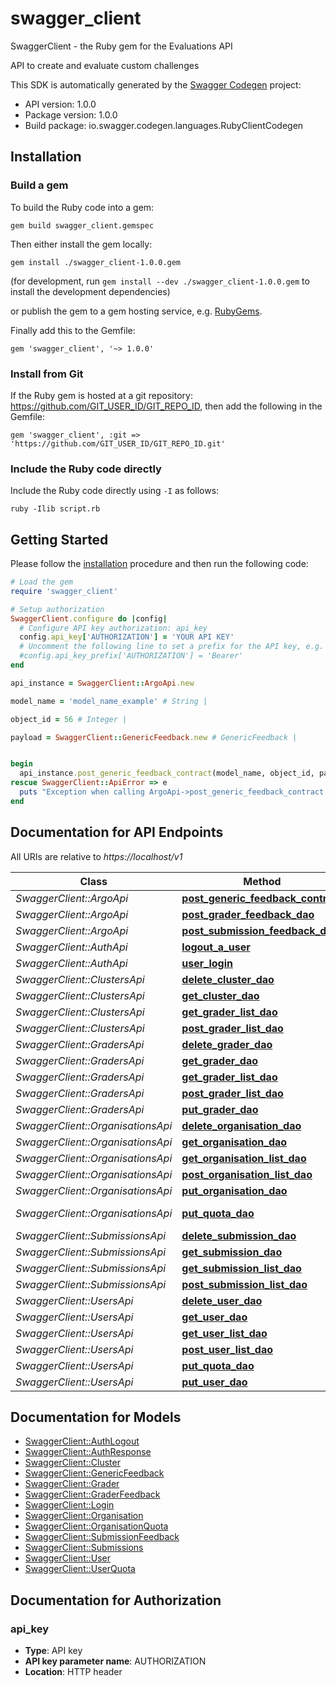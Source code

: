 # swagger_client

SwaggerClient - the Ruby gem for the Evaluations API

API to create and evaluate custom challenges

This SDK is automatically generated by the [Swagger Codegen](https://github.com/swagger-api/swagger-codegen) project:

- API version: 1.0.0
- Package version: 1.0.0
- Build package: io.swagger.codegen.languages.RubyClientCodegen

## Installation

### Build a gem

To build the Ruby code into a gem:

```shell
gem build swagger_client.gemspec
```

Then either install the gem locally:

```shell
gem install ./swagger_client-1.0.0.gem
```
(for development, run `gem install --dev ./swagger_client-1.0.0.gem` to install the development dependencies)

or publish the gem to a gem hosting service, e.g. [RubyGems](https://rubygems.org/).

Finally add this to the Gemfile:

    gem 'swagger_client', '~> 1.0.0'

### Install from Git

If the Ruby gem is hosted at a git repository: https://github.com/GIT_USER_ID/GIT_REPO_ID, then add the following in the Gemfile:

    gem 'swagger_client', :git => 'https://github.com/GIT_USER_ID/GIT_REPO_ID.git'

### Include the Ruby code directly

Include the Ruby code directly using `-I` as follows:

```shell
ruby -Ilib script.rb
```

## Getting Started

Please follow the [installation](#installation) procedure and then run the following code:
```ruby
# Load the gem
require 'swagger_client'

# Setup authorization
SwaggerClient.configure do |config|
  # Configure API key authorization: api_key
  config.api_key['AUTHORIZATION'] = 'YOUR API KEY'
  # Uncomment the following line to set a prefix for the API key, e.g. 'Bearer' (defaults to nil)
  #config.api_key_prefix['AUTHORIZATION'] = 'Bearer'
end

api_instance = SwaggerClient::ArgoApi.new

model_name = 'model_name_example' # String | 

object_id = 56 # Integer | 

payload = SwaggerClient::GenericFeedback.new # GenericFeedback | 


begin
  api_instance.post_generic_feedback_contract(model_name, object_id, payload)
rescue SwaggerClient::ApiError => e
  puts "Exception when calling ArgoApi->post_generic_feedback_contract: #{e}"
end

```

## Documentation for API Endpoints

All URIs are relative to *https://localhost/v1*

Class | Method | HTTP request | Description
------------ | ------------- | ------------- | -------------
*SwaggerClient::ArgoApi* | [**post_generic_feedback_contract**](docs/ArgoApi.md#post_generic_feedback_contract) | **POST** /argo/{model_name}/{object_id} | 
*SwaggerClient::ArgoApi* | [**post_grader_feedback_dao**](docs/ArgoApi.md#post_grader_feedback_dao) | **POST** /argo/graders/{grader_id} | 
*SwaggerClient::ArgoApi* | [**post_submission_feedback_dao**](docs/ArgoApi.md#post_submission_feedback_dao) | **POST** /argo/submissions/{submission_id} | 
*SwaggerClient::AuthApi* | [**logout_a_user**](docs/AuthApi.md#logout_a_user) | **POST** /auth/logout | 
*SwaggerClient::AuthApi* | [**user_login**](docs/AuthApi.md#user_login) | **POST** /auth/login | 
*SwaggerClient::ClustersApi* | [**delete_cluster_dao**](docs/ClustersApi.md#delete_cluster_dao) | **DELETE** /clusters/{cluster_id} | 
*SwaggerClient::ClustersApi* | [**get_cluster_dao**](docs/ClustersApi.md#get_cluster_dao) | **GET** /clusters/{cluster_id} | 
*SwaggerClient::ClustersApi* | [**get_grader_list_dao**](docs/ClustersApi.md#get_grader_list_dao) | **GET** /clusters/ | 
*SwaggerClient::ClustersApi* | [**post_grader_list_dao**](docs/ClustersApi.md#post_grader_list_dao) | **POST** /clusters/ | 
*SwaggerClient::GradersApi* | [**delete_grader_dao**](docs/GradersApi.md#delete_grader_dao) | **DELETE** /graders/{grader_id} | 
*SwaggerClient::GradersApi* | [**get_grader_dao**](docs/GradersApi.md#get_grader_dao) | **GET** /graders/{grader_id} | 
*SwaggerClient::GradersApi* | [**get_grader_list_dao**](docs/GradersApi.md#get_grader_list_dao) | **GET** /graders/ | 
*SwaggerClient::GradersApi* | [**post_grader_list_dao**](docs/GradersApi.md#post_grader_list_dao) | **POST** /graders/ | 
*SwaggerClient::GradersApi* | [**put_grader_dao**](docs/GradersApi.md#put_grader_dao) | **PUT** /graders/{grader_id} | 
*SwaggerClient::OrganisationsApi* | [**delete_organisation_dao**](docs/OrganisationsApi.md#delete_organisation_dao) | **DELETE** /organisations/{organisation_id} | 
*SwaggerClient::OrganisationsApi* | [**get_organisation_dao**](docs/OrganisationsApi.md#get_organisation_dao) | **GET** /organisations/{organisation_id} | 
*SwaggerClient::OrganisationsApi* | [**get_organisation_list_dao**](docs/OrganisationsApi.md#get_organisation_list_dao) | **GET** /organisations/ | 
*SwaggerClient::OrganisationsApi* | [**post_organisation_list_dao**](docs/OrganisationsApi.md#post_organisation_list_dao) | **POST** /organisations/ | 
*SwaggerClient::OrganisationsApi* | [**put_organisation_dao**](docs/OrganisationsApi.md#put_organisation_dao) | **PUT** /organisations/{organisation_id} | 
*SwaggerClient::OrganisationsApi* | [**put_quota_dao**](docs/OrganisationsApi.md#put_quota_dao) | **PUT** /organisations/addquota/{organisation_id} | 
*SwaggerClient::SubmissionsApi* | [**delete_submission_dao**](docs/SubmissionsApi.md#delete_submission_dao) | **DELETE** /submissions/{submission_id} | 
*SwaggerClient::SubmissionsApi* | [**get_submission_dao**](docs/SubmissionsApi.md#get_submission_dao) | **GET** /submissions/{submission_id} | 
*SwaggerClient::SubmissionsApi* | [**get_submission_list_dao**](docs/SubmissionsApi.md#get_submission_list_dao) | **GET** /submissions/ | 
*SwaggerClient::SubmissionsApi* | [**post_submission_list_dao**](docs/SubmissionsApi.md#post_submission_list_dao) | **POST** /submissions/ | 
*SwaggerClient::UsersApi* | [**delete_user_dao**](docs/UsersApi.md#delete_user_dao) | **DELETE** /users/{user_id} | 
*SwaggerClient::UsersApi* | [**get_user_dao**](docs/UsersApi.md#get_user_dao) | **GET** /users/{user_id} | 
*SwaggerClient::UsersApi* | [**get_user_list_dao**](docs/UsersApi.md#get_user_list_dao) | **GET** /users/ | 
*SwaggerClient::UsersApi* | [**post_user_list_dao**](docs/UsersApi.md#post_user_list_dao) | **POST** /users/ | 
*SwaggerClient::UsersApi* | [**put_quota_dao**](docs/UsersApi.md#put_quota_dao) | **PUT** /users/addquota/{user_id} | 
*SwaggerClient::UsersApi* | [**put_user_dao**](docs/UsersApi.md#put_user_dao) | **PUT** /users/{user_id} | 


## Documentation for Models

 - [SwaggerClient::AuthLogout](docs/AuthLogout.md)
 - [SwaggerClient::AuthResponse](docs/AuthResponse.md)
 - [SwaggerClient::Cluster](docs/Cluster.md)
 - [SwaggerClient::GenericFeedback](docs/GenericFeedback.md)
 - [SwaggerClient::Grader](docs/Grader.md)
 - [SwaggerClient::GraderFeedback](docs/GraderFeedback.md)
 - [SwaggerClient::Login](docs/Login.md)
 - [SwaggerClient::Organisation](docs/Organisation.md)
 - [SwaggerClient::OrganisationQuota](docs/OrganisationQuota.md)
 - [SwaggerClient::SubmissionFeedback](docs/SubmissionFeedback.md)
 - [SwaggerClient::Submissions](docs/Submissions.md)
 - [SwaggerClient::User](docs/User.md)
 - [SwaggerClient::UserQuota](docs/UserQuota.md)


## Documentation for Authorization


### api_key

- **Type**: API key
- **API key parameter name**: AUTHORIZATION
- **Location**: HTTP header

